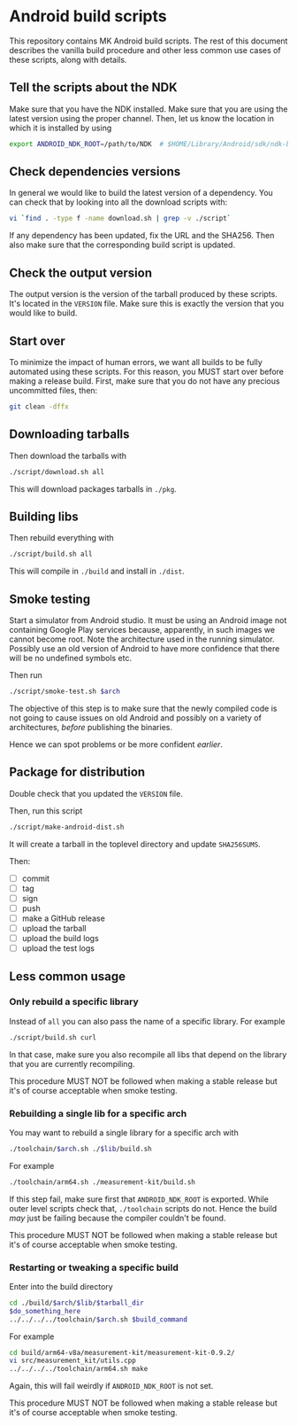 # Android build scripts

This repository contains MK Android build scripts. The rest of this
document describes the vanilla build procedure and other less common
use cases of these scripts, along with details.

## Tell the scripts about the NDK

Make sure that you have the NDK installed. Make sure that you are using
the latest version using the proper channel. Then, let us know the location
in which it is installed by using

```sh
export ANDROID_NDK_ROOT=/path/to/NDK  # $HOME/Library/Android/sdk/ndk-bundle on macOS
```

## Check dependencies versions

In general we would like to build the latest version of a dependency. You can
check that by looking into all the download scripts with:

```sh
vi `find . -type f -name download.sh | grep -v ./script`
```

If any dependency has been updated, fix the URL and the SHA256. Then also
make sure that the corresponding build script is updated.

## Check the output version

The output version is the version of the tarball produced by these
scripts. It's located in the `VERSION` file. Make sure this is
exactly the version that you would like to build.

## Start over

To minimize the impact of human errors, we want all builds to be
fully automated using these scripts. For this reason, you MUST
start over before making a release build. First, make sure that
you do not have any precious uncommitted files, then:

```sh
git clean -dffx
```

## Downloading tarballs

Then download the tarballs with

```sh
./script/download.sh all
```

This will download packages tarballs in `./pkg`.

## Building libs

Then rebuild everything with

```sh
./script/build.sh all
```

This will compile in `./build` and install in `./dist`.

## Smoke testing

Start a simulator from Android studio. It must be using an Android
image not containing Google Play services because, apparently, in
such images we cannot become root. Note the architecture used in the
running simulator. Possibly use an old version of Android to have
more confidence that there will be no undefined symbols etc.

Then run

```sh
./script/smoke-test.sh $arch
```

The objective of this step is to make sure that the newly compiled
code is not going to cause issues on old Android and possibly on
a variety of architectures, _before_ publishing the binaries.

Hence we can spot problems or be more confident _earlier_.

## Package for distribution

Double check that you updated the `VERSION` file.

Then, run this script

```sh
./script/make-android-dist.sh
```

It will create a tarball in the toplevel directory and update `SHA256SUMS`.

Then:

- [ ] commit
- [ ] tag
- [ ] sign
- [ ] push
- [ ] make a GitHub release
- [ ] upload the tarball
- [ ] upload the build logs
- [ ] upload the test logs

## Less common usage

### Only rebuild a specific library

Instead of `all` you can also pass the name of a specific library. For example

```sh
./script/build.sh curl
```

In that case, make sure you also recompile all libs that depend on
the library that you are currently recompiling.

This procedure MUST NOT be followed when making a stable release but it's
of course acceptable when smoke testing.

### Rebuilding a single lib for a specific arch

You may want to rebuild a single library for a specific arch with

```sh
./toolchain/$arch.sh ./$lib/build.sh
```

For example

```sh
./toolchain/arm64.sh ./measurement-kit/build.sh
```

If this step fail, make sure first that `ANDROID_NDK_ROOT` is exported. While
outer level scripts check that, `./toolchain` scripts do not. Hence
the build _may_ just be failing because the compiler couldn't be found.

This procedure MUST NOT be followed when making a stable release but it's
of course acceptable when smoke testing.

### Restarting or tweaking a specific build

Enter into the build directory

```sh
cd ./build/$arch/$lib/$tarball_dir
$do_something_here
../../../../toolchain/$arch.sh $build_command
```

For example

```sh
cd build/arm64-v8a/measurement-kit/measurement-kit-0.9.2/
vi src/measurement_kit/utils.cpp
../../../../toolchain/arm64.sh make
```

Again, this will fail weirdly if `ANDROID_NDK_ROOT` is not set.

This procedure MUST NOT be followed when making a stable release but it's
of course acceptable when smoke testing.
